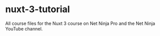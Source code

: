 # nuxt-3-tutorial
All course files for the Nuxt 3 course on Net Ninja Pro and the Net Ninja YouTube channel.
